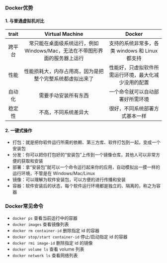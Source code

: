 ### Docker优势
#### 1. 与普通虚拟机对比
| trait | Virtual Machine | Docker |
| :--: | :--: | :--: |
| 跨平台 | 常只能在桌面级系统运行，例如 Windows/Mac，无法在不带图形界面的服务器上运行 | 支持的系统非常多，各类 windows 和 Linux 都支持 |
| 性能 | 性能损耗大，内存占用高，因为是把整个完整系统都虚拟出来了 | 性能好，只虚拟软件所需运行环境，最大化减少没用的配置 |
| 自动化 | 需要手动安装所有东西 | 一个命令就可以自动部署好所需环境 |
| 稳定性 | 不高，不同系统差异大 | 很好，不同系统部署方式基本一样 |
#### 2. 一键式操作
- 打包：就是把你软件运行所需的依赖、第三方库、软件打包到一起，变成一个安装包  
- 分发：你可以把你打包好的“安装包”上传到一个镜像仓库，其他人可以非常方便的获取和安装  
- 部署：拿“安装包”就可以一个命令运行起来你的应用，自动模拟出一摸一样的运行环境，不管是在 Windows/Mac/Linux
- 镜像：可以理解为软件安装包，可以方便的进行传播和安装
- 容器：软件安装后的状态，每个软件运行环境都是独立的、隔离的，称之为容器
### Docker常见命令
- `docker ps` 查看当前运行中的容器  
- `docker images` 查看镜像列表  
- `docker rm container-id` 删除指定 id 的容器  
- `docker stop/start container-id` 停止/启动指定 id 的容器  
- `docker rmi image-id` 删除指定 id 的镜像  
- `docker volume ls` 查看 volume 列表  
- `docker network ls` 查看网络列表